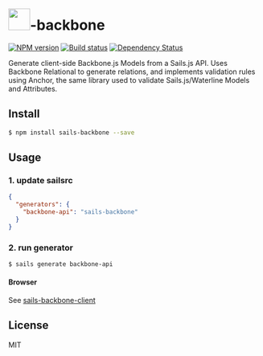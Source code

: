 # <img src="http://cdn.tjw.io/images/sails-logo.png" height='43px' />-backbone

[![NPM version][npm-image]][npm-url]
[![Build status][travis-image]][travis-url]
[![Dependency Status][daviddm-image]][daviddm-url]

Generate client-side Backbone.js Models from a Sails.js API. Uses Backbone
Relational to generate relations, and implements validation rules using Anchor,
the same library used to validate Sails.js/Waterline Models and Attributes.

## Install
```sh
$ npm install sails-backbone --save
```

## Usage

### 1. update sailsrc

```json
{
  "generators": {
    "backbone-api": "sails-backbone"
  }
}
```

### 2. run generator
```sh
$ sails generate backbone-api
```

#### Browser
See [sails-backbone-client](https://github.com/tjwebb/sails-backbone-client)


## License
MIT

[sails-logo]: http://cdn.tjw.io/images/sails-logo.png
[sails-url]: https://sailsjs.org
[npm-image]: https://img.shields.io/npm/v/sails-backbone.svg?style=flat
[npm-url]: https://npmjs.org/package/sails-backbone
[travis-image]: https://img.shields.io/travis/tjwebb/sails-backbone.svg?style=flat
[travis-url]: https://travis-ci.org/tjwebb/sails-backbone
[daviddm-image]: http://img.shields.io/david/tjwebb/sails-backbone.svg?style=flat
[daviddm-url]: https://david-dm.org/tjwebb/sails-backbone
